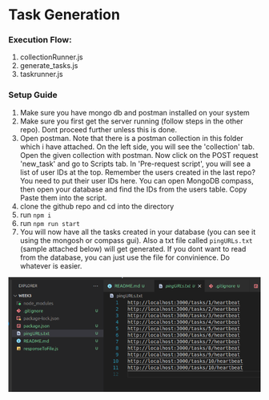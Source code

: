# Task Generation 

### Execution Flow:

1) collectionRunner.js
2) generate_tasks.js
3) taskrunner.js

### Setup Guide

1) Make sure you have mongo db and postman installed on your system
2) Make sure you first get the server running (follow steps in the other repo). Dont proceed further unless this is done.
3) Open postman. Note that there is a postman collection in this folder which i have attached. On the left side, you will see the 'collection' tab. Open the given collection with postman. Now click on the POST request 'new_task' and go to Scripts tab. In 'Pre-request script', you will see a list of user IDs at the top. Remember the users created in the last repo? You need to put their user IDs here. You can open MongoDB compass, then open your database and find the IDs from the users table. Copy Paste them into the script.
4) clone the github repo and cd into the directory
5) run ```npm i```
6) run ```npm run start```
7) You will now have all the tasks created in your database (you can see it using the mongosh or compass gui). Also a txt file called ```pingURLs.txt``` (sample attached below) will get generated. If you dont want to read from the database, you can just use the file for convinience. Do whatever is easier.

![](image.png)